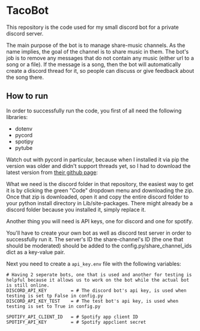 # TacoBot
This repository is the code used for my small discord bot for a private discord server.

The main purpose of the bot is to manage share-music channels. As the name implies, the goal of the channel is to share music in them. The bot's job is to remove any messages that do not contain any music (either url to a song or a file). If the message is a song, then the bot will automatically create a discord thread for it, so people can discuss or give feedback about the song there.

## How to run
In order to successfully run the code, you first of all need the following libraries:
- dotenv
- pycord
- spotipy
- pytube

Watch out with pycord in particular, because when I installed it via pip the version was older and didn't support threads yet, so I had to download the latest version from [their github page](https://github.com/Pycord-Development/pycord):

What we need is the discord folder in that repository, the easiest way to get it is by clicking the green "Code" dropdown menu and downloading the zip. Once that zip is downloaded, open it and copy the entire discord folder to your python install directory in Lib/site-packages. There might already be a discord folder because you installed it, simply replace it.


Another thing you will need is API keys, one for discord and one for spotify.

You'll have to create your own bot as well as discord test server in order to successfully run it. The server's ID the share-channel's ID (the one that should be moderated) should be added to the config.py/share_channel_ids dict as a key-value pair. 

Next you need to create a `api_key.env` file with the following variables:
```
# Having 2 seperate bots, one that is used and another for testing is helpful because it allows us to work on the bot while the actual bot is still online.
DISCORD_API_KEY         = # The discord bot's api key, is used when testing is set tp False in config.py
DISCORD_API_KEY_TEST    = # The test bot's api key, is used when testing is set to True in config.py

SPOTIFY_API_CLIENT_ID   = # Spotify app client ID
SPOTIFY_API_KEY         = # Spotify appclient secret
```
